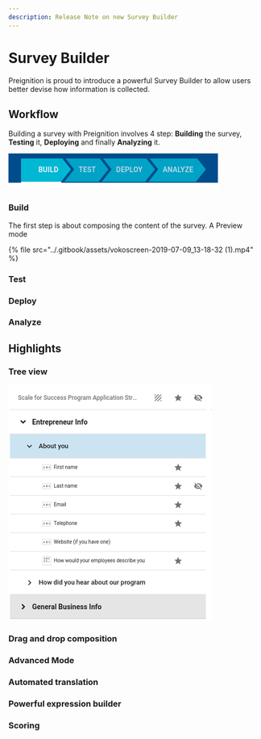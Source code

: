 ```yaml
---
description: Release Note on new Survey Builder
---
```


# Survey Builder

Preignition is proud to introduce a powerful Survey Builder to allow users better devise how information is collected.

## Workflow

Building a survey with Preignition involves 4 step: **Building** the survey, **Testing** it, **Deploying** and finally **Analyzing** it. 

![4 - steps workflow for constructing a survey](../.gitbook/assets/image%20%2881%29.png)

### Build

The first step is about composing the content of the survey. A Preview mode

 

{% file src="../.gitbook/assets/vokoscreen-2019-07-09\_13-18-32 \(1\).mp4" %}

### Test

### Deploy

### Analyze

## Highlights

### Tree view

![Builder tree view to picture the structure of the survey](../.gitbook/assets/image%20%2815%29.png)

### Drag and drop composition

### Advanced Mode

### Automated translation

### Powerful expression builder

### Scoring 

